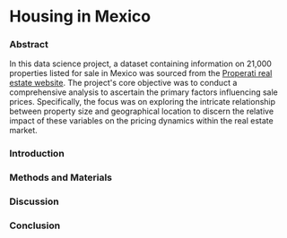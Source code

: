 <h1>Housing in Mexico</h1>

<h3>Abstract</h3>

In this data science project, a dataset containing information on 21,000 properties listed for sale in Mexico was sourced from the <a href="https://properati.com/" target="_blank">Properati real estate website</a>. The project's core objective was to conduct a comprehensive analysis to ascertain the primary factors influencing sale prices. Specifically, the focus was on exploring the intricate relationship between property size and geographical location to discern the relative impact of these variables on the pricing dynamics within the real estate market.

<h3>Introduction</h3>

<h3>Methods and Materials</h3>

<h3>Discussion</h3>

<h3>Conclusion</h3> 

